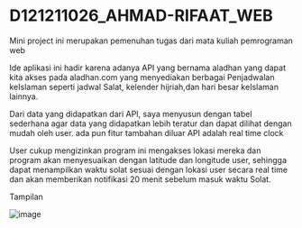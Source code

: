 # D121211026_AHMAD-RIFAAT_WEB
Mini project ini merupakan pemenuhan tugas dari mata kuliah pemrograman web 

Ide aplikasi ini hadir karena adanya API yang bernama aladhan yang dapat kita akses pada aladhan.com yang menyediakan berbagai Penjadwalan keIslaman seperti jadwal Salat, kelender hijriah,dan hari besar keIslaman lainnya.

Dari data yang didapatkan dari API, saya menyusun dengan tabel sederhana agar data yang didapatkan lebih teratur dan dapat dilihat dengan mudah oleh user.
ada pun fitur tambahan diluar API adalah real time clock

User cukup mengizinkan program ini mengakses lokasi mereka dan program akan menyesuaikan dengan latitude dan longitude user, sehingga dapat menampilkan waktu solat sesuai dengan lokasi user secara real time dan akan memberikan notifikasi 20 menit sebelum masuk waktu Solat.

Tampilan

![image](https://github.com/ahmadrifaat/D121211026_AHMAD-RIFAAT_WEB/assets/76746187/8307a721-c08f-4d06-a695-c4962384a521)
